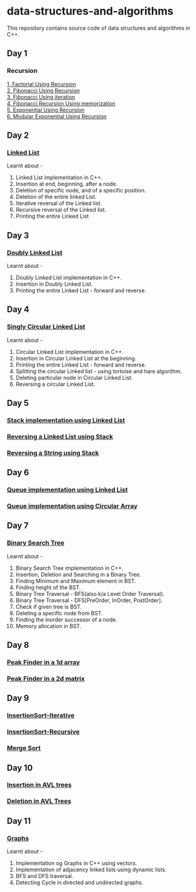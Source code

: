 # data-structures-and-algorithms
This repository contains source code of data structures and algorithms in C++.

## Day 1
### Recursion
<a href="Recursion/factorialUsingRecursion.cpp"> 1. Factorial Using Recursion </a><br>
<a href="Recursion/fibonacciUsingRecursion.cpp"> 2. Fibonacci Using Recursion </a><br>
<a href="Recursion/fibonacciUsingIteration.cpp"> 3. Fibonacci Using iteration </a><br>
<a href="Recursion/fibonacciRecursionUsingMemorization.cpp"> 4. Fibonacci Recursion Using memorization </a><br>
<a href="Recursion/fibonacciRecursionUsingMemorization.cpp"> 5. Exponential Using Recursion </a><br>
<a href="Recursion/modularExplonentiationUsingRecursion.cpp"> 6. Modular Exponential Using Recursion </a><br>
## Day 2
### <a href="linear-ds/LinkedList.cpp">Linked List</a>
Learnt about -
1. Linked List implementation in C++.
2. Insertion at end, beginning, after a node.
3. Deletion of specific node, and of a specific position.
4. Deletion of the entire linked List.
5. Iterative reversal of the Linked list.
6. Recursive reversal of the Linked list.
7. Printing the entire Linked List
## Day 3
### <a href="linear-ds/DoublyLinkedList.cpp">Doubly Linked List</a>
Learnt about -
1. Doubly Linked List implementation in C++.
2. Insertion in Doubly Linked List.
3. Printing the entire Linked List - forward and reverse.
## Day 4
### <a href="linear-ds/SinglyCircularLinkedList.cpp">Singly Circular Linked List</a>
Learnt about -
1. Circular Linked List implementation in C++.
2. Insertion in Circular Linked List at the beginning.
3. Printing the entire Linked List - forward and reverse.
4. Splitting the circular Linked list - using tortoise and hare algorithm.
5. Deleting particular node in Circular Linked List.
6. Reversing a circular Linked List.
## Day 5
### <a href="linear-ds/Stack.cpp">Stack implementation using Linked List</a>
### <a href="linear-ds/LinkedListReverseUsingStack.cpp">Reversing a Linked List using Stack</a>
### <a href="linear-ds/StringReverseUsingStack.cpp">Reversing a String using Stack</a>
## Day 6
### <a href="linear-ds/QueueUsingLinkedList.cpp">Queue implementation using Linked List</a>
### <a href="linear-ds/QueueUsingCircularArray.cpp">Queue implementation using Circular Array</a>
## Day 7
### <a href="non-linear-ds/BinarySearchTree.cpp">Binary Search Tree</a>
Learnt about -
1. Binary Search Tree implementation in C++.
2. Insertion, Deletion and Searching in a Binary Tree.
3. Finding Minimum and Maximum element in BST.
4. Finding height of the BST.
5. Binary Tree Traversal - BFS(also k/a Level Order Traversal).
6. Binary Tree Traversal - DFS[PreOrder, InOrder, PostOrder].
7. Check if given tree is BST.
8. Deleting a specific node from BST.
9. Finding the inorder successor of a node.
10. Memory allocation in BST.
## Day 8
### <a href="algorithms/PeakFinder-1d.cpp">Peak Finder in a 1d array</a>
### <a href="algorithms/PeakFinder-2d.cpp">Peak Finder in a 2d matrix</a>
## Day 9
### <a href="algorithms/InsertionSort-Iterative.cpp">InsertionSort-Iterative</a>
### <a href="algorithms/InsertionSort-Recursive.cpp">InsertionSort-Recursive</a>
### <a href="algorithms/MergeSort.cpp">Merge Sort</a>
## Day 10
### <a href="non-linear-ds/AVLinsertion.cpp">Insertion in AVL trees</a>
### <a href="non-linear-ds/AVLdeletion.cpp">Deletion in AVL Trees</a>
## Day 11
### <a href="non-linear-ds/Graphs.cpp">Graphs</a>
Learnt about -
1. Implementation og Graphs in C++ using vectors.
2. Implementation of adjacency linked lists using dynamic lists.
3. BFS and DFS traversal.
4. Detecting Cycle in directed and undirected graphs.
